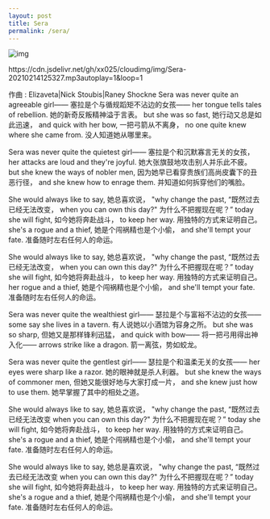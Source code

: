 ```yaml
---
layout: post
title: Sera
permalink: /sera/
---
```


 

![img](https://cdn.jsdelivr.net/gh/xx025/cloudimg/img/20210214125144.jpg)

<p>https://cdn.jsdelivr.net/gh/xx025/cloudimg/img/Sera-20210214125327.mp3autoplay=1&loop=1<p>
作曲 : Elizaveta|Nick Stoubis|Raney Shockne
Sera was never quite an agreeable girl——
塞拉是个与循规蹈矩不沾边的女孩——
her tongue tells tales of rebellion.
她的新奇反叛精神溢于言表。
but she was so fast,
她行动又总是如此迅速，
and quick with her bow,
一把弓箭从不离身，
no one quite knew where she came from.
没人知道她从哪里来。


Sera was never quite the quietest girl——
塞拉是个和沉默寡言无关的女孩，
her attacks are loud and they're joyful.
她大张旗鼓地攻击别人并乐此不疲。
but she knew the ways of nobler men,
因为她早已看穿贵族们高尚皮囊下的丑恶行径，
and she knew how to enrage them.
并知道如何拆穿他们的嘴脸。

She would always like to say,
她总喜欢说，
"why change the past,
“既然过去已经无法改变，
when you can own this day?"
为什么不把握现在呢？”
today she will fight,
如今她将奔赴战斗，
to keep her way.
用独特的方式来证明自己。
she's a rogue and a thief,
她是个闯祸精也是个小偷，
and she'll tempt your fate.
准备随时左右任何人的命运。

She would always like to say,
她总喜欢说，
"why change the past,
“既然过去已经无法改变，
when you can own this day?"
为什么不把握现在呢？”
today she will fight,
如今她将奔赴战斗，
to keep her way.
用独特的方式来证明自己。
her rogue and a thief,
她是个闯祸精也是个小偷，
and she'll tempt your fate.
准备随时左右任何人的命运。

Sera was never quite the wealthiest girl——
瑟拉是个与富裕不沾边的女孩——
some say she lives in a tavern.
有人说她以小酒馆为容身之所。
but she was so sharp,
但她又是那样锋利迅猛，
and quick with bow——
将一把弓用得出神入化——
arrows strike like a dragon.
箭一离弦，势如蛟龙。

Sera was never quite the gentlest girl——
瑟拉是个和温柔无关的女孩——
her eyes were sharp like a razor.
她的眼神就是杀人利器。
but she knew the ways of commoner men,
但她又能很好地与大家打成一片，
and she knew just how to use them.
她早掌握了其中的相处之道。

She would always like to say,
她总喜欢说，
"why change the past,
“既然过去已经无法改变
when you can own this day?"
为什么不把握现在呢？”
today she will fight,
如今她将奔赴战斗，
to keep her way.
用独特的方式来证明自己。
she's a rogue and a thief,
她是个闯祸精也是个小偷，
and she'll tempt your fate.
准备随时左右任何人的命运。

She would always like to say,
她总是喜欢说，
"why change the past,
“既然过去已经无法改变
when you can own this day?"
为什么不把握现在呢？”
today she will fight,
如今她将奔赴战斗，
to keep her way.
用独特的方式来证明自己。
she's a rogue and a thief,
她是个闯祸精也是个小偷，
and she'll tempt your fate.
准备随时左右任何人的命运。